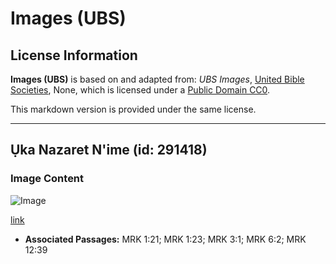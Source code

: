 # Images (UBS)

## License Information

**Images (UBS)** is based on and adapted from: _UBS Images_, [United Bible Societies](https://unitedbiblesocieties.org/), None, which is licensed under a [Public Domain CC0](https://creativecommons.org/public-domain/cc0/).

This markdown version is provided under the same license.



--------------------------------

## Ụka Nazaret N'ime (id: 291418)

### Image Content

![Image](https://cdn.aquifer.bible/aquifer-content/resources/Media/PTZ-0076_synagogue_nazareth_inside.jpg)

[link](https://cdn.aquifer.bible/aquifer-content/resources/Media/PTZ-0076_synagogue_nazareth_inside.jpg)

* **Associated Passages:** MRK 1:21; MRK 1:23; MRK 3:1; MRK 6:2; MRK 12:39

